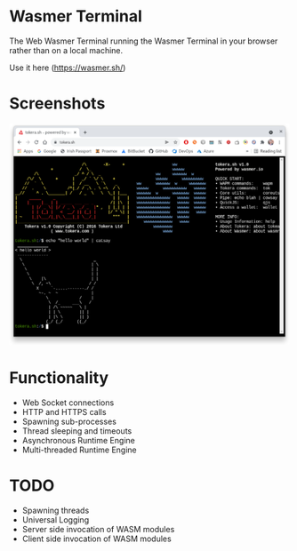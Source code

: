 # Wasmer Terminal

The Web Wasmer Terminal running the Wasmer Terminal in your browser
rather than on a local machine.

Use it here (https://wasmer.sh/)

# Screenshots

![Browser Screenshot](screenshots/browser.png)

# Functionality

- Web Socket connections
- HTTP and HTTPS calls
- Spawning sub-processes
- Thread sleeping and timeouts
- Asynchronous Runtime Engine
- Multi-threaded Runtime Engine

# TODO

- Spawning threads
- Universal Logging
- Server side invocation of WASM modules
- Client side invocation of WASM modules